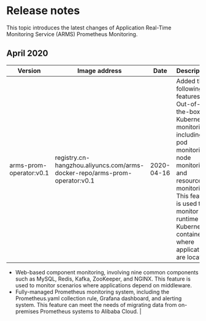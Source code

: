 # Release notes

This topic introduces the latest changes of Application Real-Time Monitoring Service \(ARMS\) Prometheus Monitoring.

## April 2020

|Version|Image address|Date|Description|
|-------|-------------|----|-----------|
|arms-prom-operator:v0.1|registry.cn-hangzhou.aliyuncs.com/arms-docker-repo/arms-prom-operator:v0.1|2020-04-16|Added the following features: -   Out-of-the-box Kubernetes monitoring, including pod monitoring, node monitoring, and resource monitoring. This feature is used to monitor the runtime of Kubernetes containers where applications are located.
-   Web-based component monitoring, involving nine common components such as MySQL, Redis, Kafka, ZooKeeper, and NGINX. This feature is used to monitor scenarios where applications depend on middleware.
-   Fully-managed Prometheus monitoring system, including the Prometheus.yaml collection rule, Grafana dashboard, and alerting system. This feature can meet the needs of migrating data from on-premises Prometheus systems to Alibaba Cloud. |

